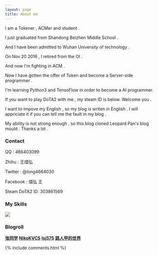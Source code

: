 ```yaml
---
layout: page
title: About me
---
```


<link rel="stylesheet" href="../css/buttons.css">

I am a Tokener , ACMer and student .

<p>

I just graduated from Shandong Beizhen Middle School .

<p>

And I have been admitted to Wuhan University of technology .

<p>

On Nov.20 2016 , I retired from the OI .

<p>

And now I'm fighting in ACM .

<p>
  
Now I have gotten the offer of Token and become a Server-side programmer .

<p>

I'm learning Python3 and TensoFlow in order to become a AI programmer.

<p>

If you want to play DoTA2 with me , my steam ID is below. Welcome you .

<p>

I want to impove my English , so my blog is writen in English . I will appriciate it if you can tell me the fault in my blog .

<p>

My ability is not strong enough , so this blog cloned Leopard Pan's blog mould . Thanks a lot .

<p>

<h3> Contact </h3>

<p>

QQ : 466403099

<p>

Zhihu : 王熠弘

<p>

Twitter : @long4664030

<p>

Facebook : 熠弘 王

<p>

Steam DoTA2 ID: 303861569

<p>

<?php echo 'TEST SUCCESS'; ?>

<h3> My Skills </h3>

<img src="https://darkkris.github.io/images/about/skill.png">

<h3> Blogroll </h3>

<p>

<a href="http://blog.zhangone.top/" class="button button-rounded"><strong>张同学</strong></a>
<a href="https://nikokvcs.github.io/" class="button button-rounded" ><strong>NikoKVCS</strong></a>
<a href="https://lsj575.github.io/" class="button button-rounded" ><strong>lsj575</strong></a>
<a href="http://untitled.pw/" class="button button-rounded" ><strong>路人甲的世界</strong></a>

<p>

{% include comments.html %}



